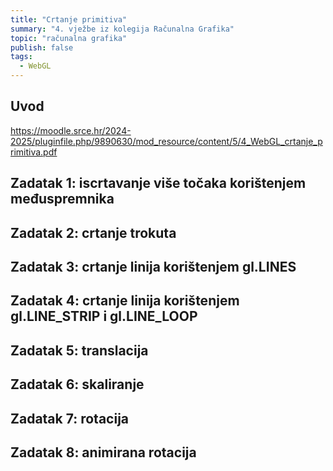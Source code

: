 ```yaml
---
title: "Crtanje primitiva"
summary: "4. vježbe iz kolegija Računalna Grafika"
topic: "računalna grafika"
publish: false
tags:
  - WebGL
---
```


## Uvod

https://moodle.srce.hr/2024-2025/pluginfile.php/9890630/mod_resource/content/5/4_WebGL_crtanje_primitiva.pdf

## Zadatak 1: iscrtavanje više točaka korištenjem međuspremnika
## Zadatak 2: crtanje trokuta
## Zadatak 3: crtanje linija korištenjem gl.LINES
## Zadatak 4: crtanje linija korištenjem gl.LINE_STRIP i gl.LINE_LOOP
## Zadatak 5: translacija
## Zadatak 6: skaliranje
## Zadatak 7: rotacija
## Zadatak 8: animirana rotacija

